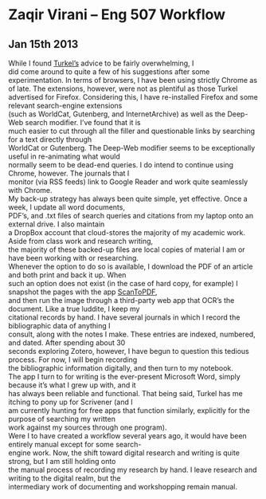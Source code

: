# Zaqir Virani – Eng 507 Workflow
## Jan 15th 2013

   While I found [Turkel’s](http://www.williamjturkel.com "Turkel's Blog") advice to be fairly overwhelming, I  
	did come around to quite a few of his suggestions after some experimentation. In terms of browsers, I have 
	been using strictly Chrome as of late. The	extensions, however, were not as plentiful as those Turkel  
	advertised for Firefox. Considering this, I have re-installed  Firefox and some relevant search-engine extensions  
	(such as WorldCat, Gutenberg, and InternetArchive) as well as the Deep-Web search modifier. I’ve found that it is  
	much easier to cut through all the filler and questionable links by searching for a text directly through  
	WorldCat or Gutenberg. The Deep-Web modifier seems to be exceptionally useful in re-animating what would  
	normally seem to be dead-end queries. I do intend to continue using Chrome, however. The journals that I  
	monitor (via RSS feeds) link to Google Reader and work quite seamlessly with Chrome.  
   My back-up strategy has always been quite simple, yet effective. Once a week, I update all word documents,  
	PDF’s, and .txt files of search queries and citations from my laptop onto an external drive. I also maintain  
	a DropBox account that cloud-stores the majority of my academic work. Aside from class work and research writing,  
	the majority of these backed-up files are local copies of material I am or have been working with or researching.  
	Whenever the option to do so is available, I download the PDF of an article and both print and back it up. When  
	such an option does not exist (in the case of hard copy, for example) I snapshot the pages with the app [ScanToPDF](http://www.androidmarket.com/scantopdf),  
	and then run the image through a third-party web app that OCR’s the document. Like a true luddite, I keep my  
	citational records by hand. I have several journals in which I record the bibliographic data of anything I  
	consult, along with the notes I make. These entries are indexed, numbered, and dated. After spending about 30  
	seconds exploring Zotero, however, I have begun to question this tedious process. For now, I will begin recording  
	the bibliographic information digitally, and then turn to my notebook.  
	The app I turn to for writing is the ever-present Microsoft Word, simply because it’s what I grew up with, and it  
	has always been reliable and functional. That being said, Turkel has me itching to pony up for Scrivener (and I  
	am currently hunting for free apps that function similarly, explicitly for the purpose of searching my written  
	work against my sources through one program).  
   Were I to have created a workflow several years ago, it would have been entirely manual except for some search-  
	engine work. Now, the shift toward digital research and writing is quite strong, but I am still holding onto  
	the manual process of recording my research by hand. I leave research and writing to the digital realm, but the  
	intermediary work of documenting and workshopping remain manual.
